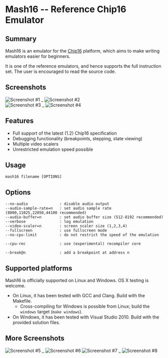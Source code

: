 # Mash16 -- Reference Chip16 Emulator

## Summary

Mash16 is an emulator for the [Chip16](http;//github.com/tykel/chip16) platform, which aims to make writing
emulators easier for beginners.

It is one of the reference emulators, and hence supports the full instruction set.
The user is encouraged to read the source code.

## Screenshots

![Screenshot #1](http://i.imgur.com/hIDyxMAm.png) _ ![Screenshot #2](http://i.imgur.com/v6Y9fg1m.png)    
![Screenshot #3](http://i.imgur.com/ltCzAk4m.png) _ ![Screenshot #4](http://i.imgur.com/NJHhTKDm.png)

## Features

- Full support of the latest (1.2) Chip16 specification
- Debugging functionality (breakpoints, stepping, state viewing)
- Multiple video scalers
- Unrestricted emulation speed possible

## Usage
    mash16 filename [OPTIONS]

## Options
    --no-audio              : disable audio output
    --audio-sample-rate=n   : set audio sample rate (8000,11025,22050,44100 recommended)
    --audio-buffer=n        : set audio buffer size (512-8192 recommended)
    --verbose               : log emulation
    --video-scaler=n        : screen scaler size (1,2,3,4)
    --fullscreen            : use fullscreen mode
    --no-cpu-limit          : do not restrict the speed of the emulation

    --cpu-rec               : use (experimental) recompiler core

    --break@n               : add a breakpoint at address n
    
## Supported platforms

Mash16 is officially supported on Linux and Windows. OS X testing is welcome.
- On Linux, it has been tested with GCC and Clang. Build with the Makefile.
  - Cross-compiling for Windows is possible from Linux; build the `windows` target (`make windows`).
- On Windows, it has been tested with Visual Studio 2010. Build with the provided solution files.

## More Screenshots

![Screenshot #5](http://i.imgur.com/EpVg5Nbm.png) _ ![Screenshot #6](http://i.imgur.com/zIfy3mtm.png)
![Screenshot #7](http://i.imgur.com/rVa3UKLm.png) _ ![Screenshot #8](http://i.imgur.com/KRpuCQem.png)
